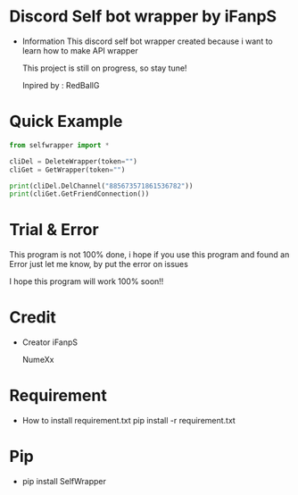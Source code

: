# Discord Self bot wrapper by iFanpS
- Information
    This discord self bot wrapper created because i want to learn how to make API wrapper

    This project is still on progress, so stay tune!
    
    Inpired by : RedBallG

# Quick Example
```Python
from selfwrapper import *

cliDel = DeleteWrapper(token="")
cliGet = GetWrapper(token="")

print(cliDel.DelChannel("885673571861536782"))
print(cliGet.GetFriendConnection())
```

# Trial & Error
This program is not 100% done, i hope if you use this program and found an Error just let me know, by put the error on issues

I hope this program will work 100% soon!!

# Credit
- Creator 
    iFanpS
    
    NumeXx

# Requirement
- How to install requirement.txt
    pip install -r requirement.txt
 
# Pip
- pip install SelfWrapper
